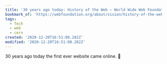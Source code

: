 ```yaml
---
title: '30 years ago today: History of the Web – World Wide Web Foundation'
bookmark_of: 'https://webfoundation.org/about/vision/history-of-the-web/'
tags:
  - Tech
  - web
  - cern
created: '2020-12-20T16:51:08.282Z'
modified: '2020-12-20T16:51:08.282Z'
---
```

30 years ago today the first ever website came online. 💜
